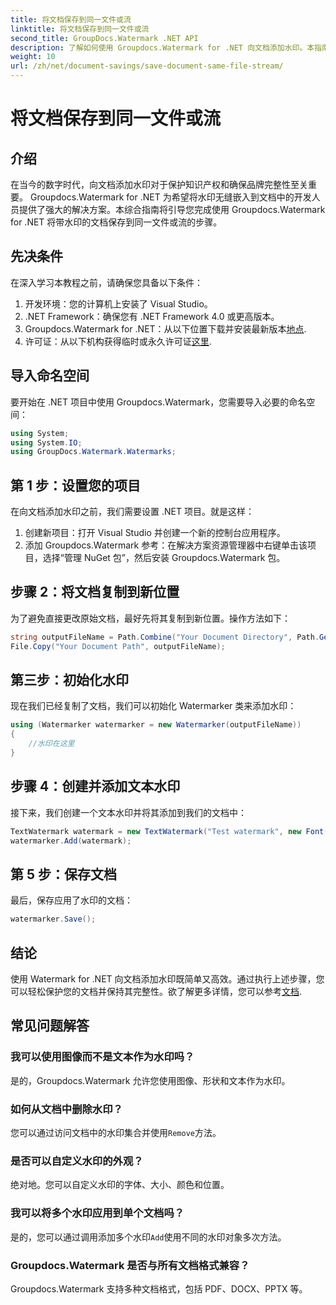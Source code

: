 ```yaml
---
title: 将文档保存到同一文件或流
linktitle: 将文档保存到同一文件或流
second_title: GroupDocs.Watermark .NET API
description: 了解如何使用 Groupdocs.Watermark for .NET 向文档添加水印。本指南提供了确保文档保护和完整性的说明。
weight: 10
url: /zh/net/document-savings/save-document-same-file-stream/
---
```


# 将文档保存到同一文件或流

## 介绍
在当今的数字时代，向文档添加水印对于保护知识产权和确保品牌完整性至关重要。 Groupdocs.Watermark for .NET 为希望将水印无缝嵌入到文档中的开发人员提供了强大的解决方案。本综合指南将引导您完成使用 Groupdocs.Watermark for .NET 将带水印的文档保存到同一文件或流的步骤。
## 先决条件
在深入学习本教程之前，请确保您具备以下条件：
1. 开发环境：您的计算机上安装了 Visual Studio。
2. .NET Framework：确保您有 .NET Framework 4.0 或更高版本。
3.  Groupdocs.Watermark for .NET：从以下位置下载并安装最新版本[地点](https://releases.groupdocs.com/Watermark/net/).
4. 许可证：从以下机构获得临时或永久许可证[这里](https://purchase.groupdocs.com/temporary-license/).
## 导入命名空间
要开始在 .NET 项目中使用 Groupdocs.Watermark，您需要导入必要的命名空间：
```csharp
using System;
using System.IO;
using GroupDocs.Watermark.Watermarks;
```
## 第 1 步：设置您的项目
在向文档添加水印之前，我们需要设置 .NET 项目。就是这样：
1. 创建新项目：打开 Visual Studio 并创建一个新的控制台应用程序。
2. 添加 Groupdocs.Watermark 参考：在解决方案资源管理器中右键单击该项目，选择“管理 NuGet 包”，然后安装 Groupdocs.Watermark 包。
## 步骤 2：将文档复制到新位置
为了避免直接更改原始文档，最好先将其复制到新位置。操作方法如下：
```csharp
string outputFileName = Path.Combine("Your Document Directory", Path.GetFileName("Your Document Path"));
File.Copy("Your Document Path", outputFileName);
```
## 第三步：初始化水印
现在我们已经复制了文档，我们可以初始化 Watermarker 类来添加水印：
```csharp
using (Watermarker watermarker = new Watermarker(outputFileName))
{
    //水印在这里
}
```
## 步骤 4：创建并添加文本水印
接下来，我们创建一个文本水印并将其添加到我们的文档中：
```csharp
TextWatermark watermark = new TextWatermark("Test watermark", new Font("Arial", 12));
watermarker.Add(watermark);
```
## 第 5 步：保存文档
最后，保存应用了水印的文档：
```csharp
watermarker.Save();
```
## 结论
使用 Watermark for .NET 向文档添加水印既简单又高效。通过执行上述步骤，您可以轻松保护您的文档并保持其完整性。欲了解更多详情，您可以参考[文档](https://tutorials.groupdocs.com/Watermark/net/).
## 常见问题解答
### 我可以使用图像而不是文本作为水印吗？
是的，Groupdocs.Watermark 允许您使用图像、形状和文本作为水印。
### 如何从文档中删除水印？
您可以通过访问文档中的水印集合并使用`Remove`方法。
### 是否可以自定义水印的外观？
绝对地。您可以自定义水印的字体、大小、颜色和位置。
### 我可以将多个水印应用到单个文档吗？
是的，您可以通过调用添加多个水印`Add`使用不同的水印对象多次方法。
### Groupdocs.Watermark 是否与所有文档格式兼容？
Groupdocs.Watermark 支持多种文档格式，包括 PDF、DOCX、PPTX 等。